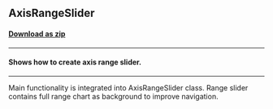 ## AxisRangeSlider
#### [Download as zip](https://grapecity.github.io/DownGit/#/home?url=https://github.com/GrapeCity/ComponentOne-WPF-Samples/tree/master/NET_462/Chart/CS/AxisRangeSlider)
____
#### Shows how to create axis range slider.
____
Main functionality is integrated into AxisRangeSlider class.
Range slider contains full range chart as background to improve
navigation.
